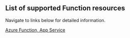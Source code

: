 


## List of supported Function resources
Navigate to links below for detailed information.

[Azure Function, App Service](./../Managed_App_Service/)